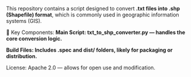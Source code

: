 This repository contains a script designed to convert **.txt files into .shp (Shapefile) format**, which is commonly used in geographic information systems (GIS).

🔧 Key Components:
**Main Script: txt_to_shp_converter.py — handles the core conversion logic.**

**Build Files: Includes .spec and dist/ folders, likely for packaging or distribution.**

License: Apache 2.0 — allows for open use and modification.
